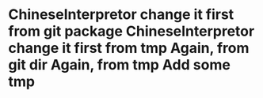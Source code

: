 ChineseInterpretor change it first from git package
ChineseInterpretor change it first from tmp
Again, from git dir
Again, from tmp
Add some tmp
==================
